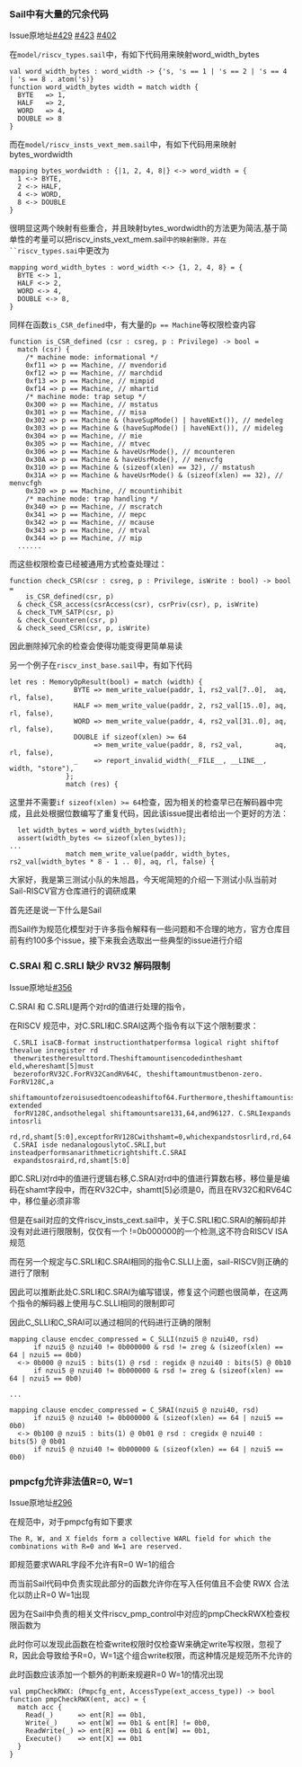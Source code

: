 ### Sail中有大量的冗余代码

Issue原地址[#429](https://github.com/riscv/sail-riscv/issues/429) [#423](https://github.com/riscv/sail-riscv/issues/423) [#402](https://github.com/riscv/sail-riscv/issues/402)

在`model/riscv_types.sail`中，有如下代码用来映射word_width_bytes

```
val word_width_bytes : word_width -> {'s, 's == 1 | 's == 2 | 's == 4 | 's == 8 . atom('s)}
function word_width_bytes width = match width {
  BYTE   => 1,
  HALF   => 2,
  WORD   => 4,
  DOUBLE => 8
}
```

而在`model/riscv_insts_vext_mem.sail`中，有如下代码用来映射bytes_wordwidth

```
mapping bytes_wordwidth : {|1, 2, 4, 8|} <-> word_width = {
  1 <-> BYTE,
  2 <-> HALF,
  4 <-> WORD,
  8 <-> DOUBLE
}
```

很明显这两个映射有些重合，并且映射bytes_wordwidth的方法更为简洁,基于简单性的考量可以把riscv_insts_vext_mem.sail`中的映射删除，并在``riscv_types.sai`中更改为

```
mapping word_width_bytes : word_width <-> {1, 2, 4, 8} = {
  BYTE <-> 1,
  HALF <-> 2,
  WORD <-> 4,
  DOUBLE <-> 8,
}
```

同样在函数`is_CSR_defined`中，有大量的`p == Machine`等权限检查内容

```
function is_CSR_defined (csr : csreg, p : Privilege) -> bool =
  match (csr) {
    /* machine mode: informational */
    0xf11 => p == Machine, // mvendorid
    0xf12 => p == Machine, // marchdid
    0xf13 => p == Machine, // mimpid
    0xf14 => p == Machine, // mhartid
    /* machine mode: trap setup */
    0x300 => p == Machine, // mstatus
    0x301 => p == Machine, // misa
    0x302 => p == Machine & (haveSupMode() | haveNExt()), // medeleg
    0x303 => p == Machine & (haveSupMode() | haveNExt()), // mideleg
    0x304 => p == Machine, // mie
    0x305 => p == Machine, // mtvec
    0x306 => p == Machine & haveUsrMode(), // mcounteren
    0x30A => p == Machine & haveUsrMode(), // menvcfg
    0x310 => p == Machine & (sizeof(xlen) == 32), // mstatush
    0x31A => p == Machine & haveUsrMode() & (sizeof(xlen) == 32), // menvcfgh
    0x320 => p == Machine, // mcountinhibit
    /* machine mode: trap handling */
    0x340 => p == Machine, // mscratch
    0x341 => p == Machine, // mepc
    0x342 => p == Machine, // mcause
    0x343 => p == Machine, // mtval
    0x344 => p == Machine, // mip
  ......
```

而这些权限检查已经被通用方式检查处理过：

```
function check_CSR(csr : csreg, p : Privilege, isWrite : bool) -> bool =
    is_CSR_defined(csr, p)
  & check_CSR_access(csrAccess(csr), csrPriv(csr), p, isWrite)
  & check_TVM_SATP(csr, p)
  & check_Counteren(csr, p)
  & check_seed_CSR(csr, p, isWrite)
```

因此删除掉冗余的检查会使得功能变得更简单易读



另一个例子在`riscv_inst_base.sail`中，有如下代码

```
let res : MemoryOpResult(bool) = match (width) {
                BYTE => mem_write_value(paddr, 1, rs2_val[7..0],  aq, rl, false),
                HALF => mem_write_value(paddr, 2, rs2_val[15..0], aq, rl, false),
                WORD => mem_write_value(paddr, 4, rs2_val[31..0], aq, rl, false),
                DOUBLE if sizeof(xlen) >= 64
                     => mem_write_value(paddr, 8, rs2_val,        aq, rl, false),
                _    => report_invalid_width(__FILE__, __LINE__, width, "store"),
              };
              match (res) {
```

这里并不需要`if sizeof(xlen) >= 64`检查，因为相关的检查早已在解码器中完成，且此处根据位数编写了重复代码，因此该issue提出者给出一个更好的方法：

```
  let width_bytes = word_width_bytes(width);
  assert(width_bytes <= sizeof(xlen_bytes));
...
              match mem_write_value(paddr, width_bytes, rs2_val[width_bytes * 8 - 1 .. 0], aq, rl, false) {
```



大家好，我是第三测试小队的朱旭昌，今天呢简短的介绍一下测试小队当前对Sail-RISCV官方仓库进行的调研成果

首先还是说一下什么是Sail

而Sail作为规范化模型对于许多指令解释有一些问题和不合理的地方，官方仓库目前有约100多个issue，接下来我会选取出一些典型的issue进行介绍



### C.SRAI 和 C.SRLI 缺少 RV32 解码限制

Issue原地址[#356](https://github.com/riscv/sail-riscv/issues/356)

C.SRAI 和 C.SRLI是两个对rd的值进行处理的指令，

在RISCV 规范中，对C.SRLI和C.SRAI这两个指令有以下这个限制要求：

```
 C.SRLI isaCB-format instructionthatperformsa logical right shiftof thevalue inregister rd
 thenwritestheresulttord.Theshiftamountisencodedintheshamt eld,whereshamt[5]must
 bezeroforRV32C.ForRV32CandRV64C, theshiftamountmustbenon-zero. ForRV128C,a
 shiftamountofzeroisusedtoencodeashiftof64.Furthermore,theshiftamountissign-extended
 forRV128C,andsothelegal shiftamountsare131,64,and96127. C.SRLIexpands intosrli
 rd,rd,shamt[5:0],exceptforRV128Cwithshamt=0,whichexpandstosrlird,rd,64.
 C.SRAI isde nedanalogouslytoC.SRLI,but insteadperformsanarithmeticrightshift.C.SRAI
 expandstosraird,rd,shamt[5:0]
```

即C.SRLI对rd中的值进行逻辑右移,C.SRAI对rd中的值进行算数右移，移位量是编码在shamt字段中，而在RV32C中，shamtt[5]必须是0，而且在RV32C和RV64C中，移位量必须非零

但是在sail对应的文件riscv_insts_cext.sail中，关于C.SRLI和C.SRAI的解码却并没有对此进行限限制，仅仅有一个 !=0b000000的一个检测,这不符合RISCV ISA规范

而在另一个规定与C.SRLI和C.SRAI相同的指令C.SLLI上面，sail-RISCV则正确的进行了限制

因此可以推断此处C.SRLI和C.SRAI为编写错误，修复这个问题也很简单，在这两个指令的解码器上使用与C.SLLI相同的限制即可

因此C_SLLI和C_SRAI可以通过相同的代码进行正确的限制

```
mapping clause encdec_compressed = C_SLLI(nzui5 @ nzui40, rsd)
      if nzui5 @ nzui40 != 0b000000 & rsd != zreg & (sizeof(xlen) == 64 | nzui5 == 0b0)
  <-> 0b000 @ nzui5 : bits(1) @ rsd : regidx @ nzui40 : bits(5) @ 0b10
      if nzui5 @ nzui40 != 0b000000 & rsd != zreg & (sizeof(xlen) == 64 | nzui5 == 0b0)
      
...

mapping clause encdec_compressed = C_SRAI(nzui5 @ nzui40, rsd)
      if nzui5 @ nzui40 != 0b000000 & (sizeof(xlen) == 64 | nzui5 == 0b0)
  <-> 0b100 @ nzui5 : bits(1) @ 0b01 @ rsd : cregidx @ nzui40 : bits(5) @ 0b01
      if nzui5 @ nzui40 != 0b000000 & (sizeof(xlen) == 64 | nzui5 == 0b0)
```

### pmpcfg允许非法值R=0, W=1

Issue原地址[#296](https://github.com/riscv/sail-riscv/issues/296)

在规范中，对于pmpcfg有如下要求

```
The R, W, and X fields form a collective WARL field for which the combinations with R=0 and W=1 are reserved.
```

即规范要求WARL字段不允许有R=0 W=1的组合

而当前Sail代码中负责实现此部分的函数允许你在写入任何值且不会使 RWX 合法化以防止R=0 W=1出现

因为在Sail中负责的相关文件riscv_pmp_control中对应的pmpCheckRWX检查权限函数为

此时你可以发现此函数在检查write权限时仅检查W来确定write写权限，忽视了R，因此会导致给予R=0，W=1这个组合write权限，而这种情况是规范所不允许的

此时函数应该添加一个额外的判断来规避R=0 W=1的情况出现

```
val pmpCheckRWX: (Pmpcfg_ent, AccessType(ext_access_type)) -> bool
function pmpCheckRWX(ent, acc) = {
  match acc {
    Read(_)      => ent[R] == 0b1,
    Write(_)     => ent[W] == 0b1 & ent[R] != 0b0,
    ReadWrite(_) => ent[R] == 0b1 & ent[W] == 0b1,
    Execute()    => ent[X] == 0b1
  }
}
```

